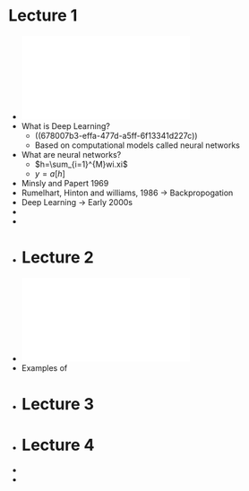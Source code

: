 # Lecture 1
- ![L1.pdf](../assets/L1_1736443730816_0.pdf)
- What is Deep Learning?
	- ((678007b3-effa-477d-a5ff-6f13341d227c))
	- Based on computational models called neural networks
- What are neural networks?
	- $h=\sum_{i=1}^{M}wi.xi$
	- $y=a\left\lbrack h\right\rbrack$
- Minsly and Papert 1969
- Rumelhart, Hinton and williams, 1986 -> Backpropogation
- Deep Learning -> Early 2000s
-
-
- # Lecture 2
- ![L2_Slides.pdf](../assets/L2_Slides_1736444175435_0.pdf)
- Examples of
- # Lecture 3
- # Lecture 4
-
-